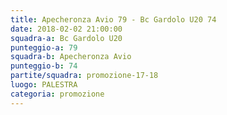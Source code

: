```yaml
---
title: Apecheronza Avio 79 - Bc Gardolo U20 74
date: 2018-02-02 21:00:00
squadra-a: Bc Gardolo U20
punteggio-a: 79
squadra-b: Apecheronza Avio
punteggio-b: 74
partite/squadra: promozione-17-18
luogo: PALESTRA
categoria: promozione
---
```

